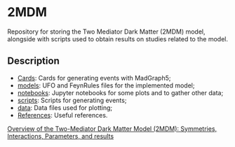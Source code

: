 # 2MDM
Repository for storing the Two Mediator Dark Matter (2MDM) model, alongside with scripts used to obtain results on studies related to the model.

## Description

* [Cards](./Cards): Cards for generating events with MadGraph5;
* [models](./models): UFO and FeynRules files for the implemented model;
* [notebooks](./notebooks): Jupyter notebooks for some plots and  to gather other data;
* [scripts](./scripts): Scripts for generating events;
* [data](./data): Data files used for plotting;
* [References](./References): Useful references.


[Overview of the Two-Mediator Dark Matter Model (2MDM): Symmetries, Interactions, Parameters, and results](https://www.overleaf.com/read/xszpmbtnpmhn)

